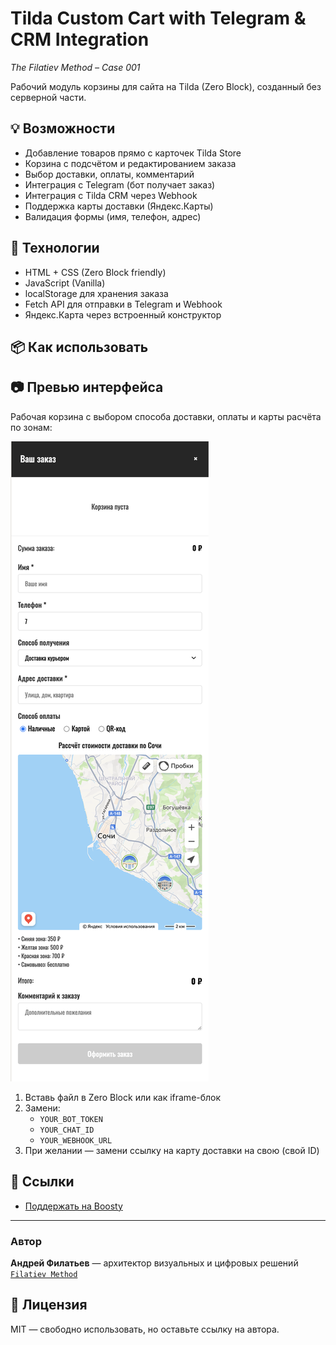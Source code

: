 # Tilda Custom Cart with Telegram & CRM Integration  
_The Filatiev Method – Case 001_

Рабочий модуль корзины для сайта на Tilda (Zero Block), созданный без серверной части.

## 💡 Возможности
- Добавление товаров прямо с карточек Tilda Store
- Корзина с подсчётом и редактированием заказа
- Выбор доставки, оплаты, комментарий
- Интеграция с Telegram (бот получает заказ)
- Интеграция с Tilda CRM через Webhook
- Поддержка карты доставки (Яндекс.Карты)
- Валидация формы (имя, телефон, адрес)

## 🧩 Технологии
- HTML + CSS (Zero Block friendly)
- JavaScript (Vanilla)
- localStorage для хранения заказа
- Fetch API для отправки в Telegram и Webhook
- Яндекс.Карта через встроенный конструктор

## 📦 Как использовать
## 📷 Превью интерфейса

Рабочая корзина с выбором способа доставки, оплаты и карты расчёта по зонам:

![Cart UI Preview](https://github.com/afilaga/tilda-cart-delivery/raw/main/How%20It%20looks%20like.png)

1. Вставь файл в Zero Block или как iframe-блок
2. Замени:
   - `YOUR_BOT_TOKEN`
   - `YOUR_CHAT_ID`
   - `YOUR_WEBHOOK_URL`
3. При желании — замени ссылку на карту доставки на свою (свой ID)

## 🔗 Ссылки

- [Поддержать на Boosty](https://boosty.to/afilaga)

---

### Автор  
**Андрей Филатьев** — архитектор визуальных и цифровых решений  
[`Filatiev Method`](https://boosty.to/afilaga)

## 🧷 Лицензия  
MIT — свободно использовать, но оставьте ссылку на автора.
